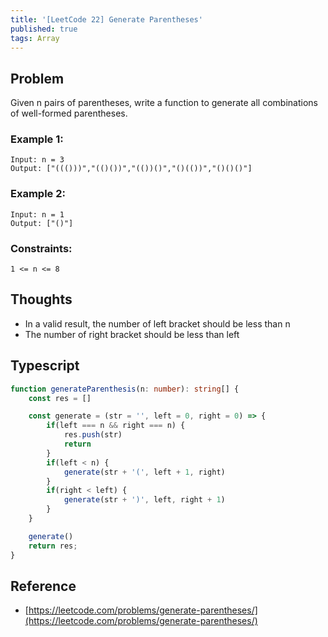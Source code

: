 ```yaml
---
title: '[LeetCode 22] Generate Parentheses'
published: true
tags: Array
---
```


## Problem

Given n pairs of parentheses, write a function to generate all combinations of well-formed parentheses.

### Example 1:

```
Input: n = 3
Output: ["((()))","(()())","(())()","()(())","()()()"]
```

### Example 2:

```
Input: n = 1
Output: ["()"]
```

### Constraints:

```
1 <= n <= 8
```

## Thoughts

- In a valid result, the number of left bracket should be less than n
- The number of right bracket should be less than left

## Typescript

```typescript
function generateParenthesis(n: number): string[] {
    const res = []

    const generate = (str = '', left = 0, right = 0) => {
        if(left === n && right === n) {
            res.push(str)
            return
        }
        if(left < n) {
            generate(str + '(', left + 1, right)
        }
        if(right < left) {
            generate(str + ')', left, right + 1)
        }
    }

    generate()
    return res;
}
```

## Reference

- [https://leetcode.com/problems/generate-parentheses/](https://leetcode.com/problems/generate-parentheses/)